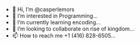 - 👋 Hi, I’m @casperlemors
- 👀 I’m interested in Programming...
- 🌱 I’m currently learning encoding...
- 💞️ I’m looking to collaborate on rise of kingdom...
- 📫 How to reach me +1 (416) 828-6505...

<!---
casperlemors/casperlemors is a ✨ special ✨ repository because its `README.md` (this file) appears on your GitHub profile.
You can click the Preview link to take a look at your changes.
--->
